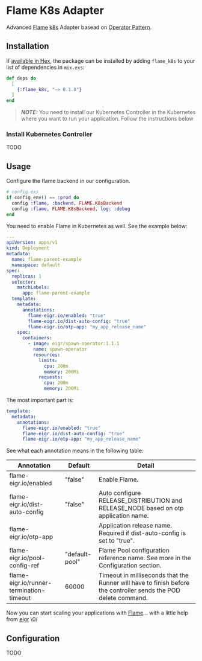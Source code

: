 # Flame K8s Adapter

Advanced [Flame](https://github.com/phoenixframework/flame) [k8s](https://kubernetes.io) Adapter basead on [Operator Pattern](https://kubernetes.io/docs/concepts/extend-kubernetes/operator/).

## Installation

If [available in Hex](https://hex.pm/docs/publish), the package can be installed
by adding `flame_k8s` to your list of dependencies in `mix.exs`:

```elixir
def deps do
  [
    {:flame_k8s, "~> 0.1.0"}
  ]
end
```

> **_NOTE:_** You need to install our Kubernetes Controller in the Kubernetes where you want to run your application. Follow the instructions below

### Install Kubernetes Controller

TODO

## Usage

Configure the flame backend in our configuration.

```elixir
# config.exs
if config_env() == :prod do
  config :flame, :backend, FLAME.K8sBackend
  config :flame, FLAME.K8sBackend, log: :debug
end
```

You need to enable Flame in Kubernetes as well. See the example below:

```yaml
---
apiVersion: apps/v1
kind: Deployment
metadata:
  name: flame-parent-example
  namespace: default
spec:
  replicas: 1
  selector:
    matchLabels:
      app: flame-parent-example
  template:
    metadata:
      annotations:
        flame-eigr.io/enabled: "true"
        flame-eigr.io/dist-auto-config: "true"
        flame-eigr.io/otp-app: "my_app_release_name"
    spec:
      containers:
        - image: eigr/spawn-operator:1.1.1
          name: spawn-operator
          resources:
            limits:
              cpu: 200m
              memory: 200Mi
            requests:
              cpu: 200m
              memory: 200Mi
```

The most important part is:

```yaml
template:
  metadata:
    annotations:
      flame-eigr.io/enabled: "true"
      flame-eigr.io/dist-auto-config: "true"
      flame-eigr.io/otp-app: "my_app_release_name"
```

See what each annotation means in the following table:

| Annotation                               | Default          | Detail        |
| ---------------------------------------- | -----------------| ------------- | 
| flame-eigr.io/enabled                    | "false"          | Enable Flame. |
| flame-eigr.io/dist-auto-config           | "false"          | Auto configure RELEASE_DISTRIBUTION and RELEASE_NODE based on otp application name.             |
| flame-eigr.io/otp-app                    |                  | Application release name. Required if dist-auto-config is set to "true".  |
| flame-eigr.io/pool-config-ref            | "default-pool"   | Flame Pool configuration reference name. See more in the Configuration section.           |
| flame-eigr.io/runner-termination-timeout | 60000            | Timeout in milliseconds that the Runner will have to finish before the controller sends the POD delete command.

Now you can start scaling your applications with [Flame](https://github.com/phoenixframework/flame)... with a little help from [eigr](https://github.com/eigr) \0/

## Configuration

TODO